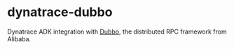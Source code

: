 # dynatrace-dubbo
Dynatrace ADK integration with [Dubbo](https://github.com/alibaba/dubbo), the distributed RPC framework from Alibaba.
